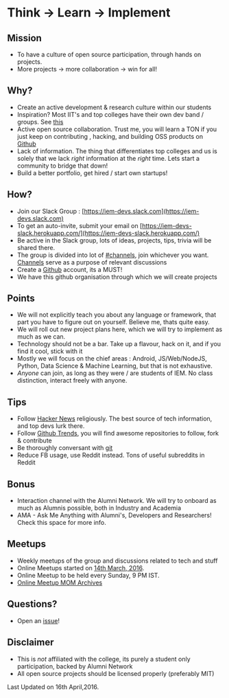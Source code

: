Think -> Learn -> Implement
========


## Mission
* To have a culture of open source participation, through hands on projects.
* More projects -> more collaboration -> win for all! 

## Why?

* Create an active development & research culture within our students
* Inspiration? Most IIT's and top colleges have their own dev band / groups. See [this](https://sdslabs.co/)
* Active open source collaboration. Trust me, you will learn a TON if you just keep on contributing , hacking, and building OSS products on [Github](https://github.com)
* Lack of information. The thing that differentiates top colleges and us is solely that we lack _right_ information at the _right_ time. Lets start a community to bridge that down!
* Build a better portfolio, get hired / start own startups!

## How?

* Join our Slack Group : [https://iem-devs.slack.com](https://iem-devs.slack.com)
* To get an auto-invite, submit your email on [https://iem-devs-slack.herokuapp.com/](https://iem-devs-slack.herokuapp.com/)
* Be active in the Slack group, lots of ideas, projects, tips, trivia will be shared there.
* The group is divided into lot of [#channels](Channels.md), join whichever you want. [Channels](Channels.md) serve as a purpose of relevant discussions
* Create a [Github](https://github.com/) account, its a MUST!
* We have this github organisation through which we will create projects



## Points

* We will not explicitly teach you about any language or framework, that part you have to figure out on yourself. Believe me, thats quite easy. 
* We will roll out new project plans here, which we will try to implement as much as we can.
* Technology should not be a bar. Take up a flavour, hack on it, and if you find it cool, stick with it
* Mostly we will focus on the chief areas : Android, JS/Web/NodeJS, Python, Data Science & Machine Learning, but that is not exhaustive.
* _Anyone_ can join, as long as they were / are students of IEM. No class distinction, interact freely with anyone.

## Tips

* Follow [Hacker News](https://news.ycombinator.com) religiously. The best source of tech information, and top devs lurk there.
* Follow [Github Trends](https://github.com/trending), you will find awesome repositories to follow, fork & contribute
* Be thoroughly conversant with [git](https://git-scm.com/)
* Reduce FB usage, use Reddit instead. Tons of useful subreddits in Reddit



## Bonus

* Interaction channel with the Alumni Network. We will try to onboard as much as Alumnis possible, both in Industry and Academia
* AMA - Ask Me Anything with Alumni's, Developers and Researchers! Check this space for more info.

## Meetups

* Weekly meetups of the group and discussions related to tech and stuff
* Online Meetups started on [14th March, 2016](https://github.com/iem-devs/awesome-mission/blob/master/meetups/meetup-01.md). 
* Online Meetup to be held every Sunday, 9 PM IST.
* [Online Meetup MOM Archives](https://github.com/iem-devs/awesome-mission/blob/master/meetups/)

## Questions?

* Open an [issue](https://github.com/iem-devs/awesome-mission/issues)!

## Disclaimer

* This is _not_ affiliated with the college, its purely a student only participation, backed by Alumni Network
* All open source projects should be licensed properly (preferably MIT)


Last Updated on 16th April,2016.
